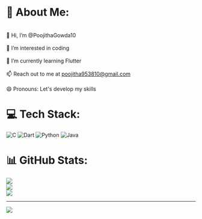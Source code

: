 # 💫 About Me:
<br>👋 Hi, I’m @PoojithaGowda10<br><br>👀 I’m interested in coding<br><br>🌱 I’m currently learning Flutter<br><br>📫 Reach out to me at poojitha953810@gmail.com<br><br>😄 Pronouns: Let's develop my skills


# 💻 Tech Stack:
![C](https://img.shields.io/badge/c-%2300599C.svg?style=for-the-badge&logo=c&logoColor=white) ![Dart](https://img.shields.io/badge/dart-%230175C2.svg?style=for-the-badge&logo=dart&logoColor=white) ![Python](https://img.shields.io/badge/python-3670A0?style=for-the-badge&logo=python&logoColor=ffdd54) ![Java](https://img.shields.io/badge/java-%23ED8B00.svg?style=for-the-badge&logo=openjdk&logoColor=white)
# 📊 GitHub Stats:
![](https://github-readme-stats.vercel.app/api?username=PoojithaGowda10&theme=dark&hide_border=false&include_all_commits=false&count_private=false)<br/>
![](https://github-readme-streak-stats.herokuapp.com/?user=PoojithaGowda10&theme=dark&hide_border=false)<br/>
![](https://github-readme-stats.vercel.app/api/top-langs/?username=PoojithaGowda10&theme=dark&hide_border=false&include_all_commits=false&count_private=false&layout=compact)

---
[![](https://visitcount.itsvg.in/api?id=PoojithaGowda10&icon=0&color=0)](https://visitcount.itsvg.in)

<!-- Proudly created with GPRM ( https://gprm.itsvg.in ) --- 👋 Hi, I’m @PoojithaGowda10
- 👀 I’m interested in coding
- 🌱 I’m currently learning Flutter

- 📫 Reach out to me at poojitha953810@gmail.com
- 😄 Pronouns: Let's develop my skills
- ⚡ 

<!---
PoojithaGowda10/PoojithaGowda10 is a ✨ special ✨ repository because its `README.md` (this file) appears on your GitHub profile.
You can click the Preview link to take a look at your changes.
--->
